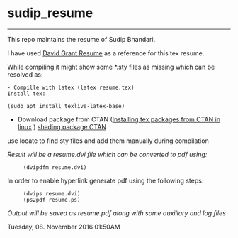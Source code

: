 # sudip_resume

***

This repo maintains the resume of Sudip Bhandari.

I have used [David Grant Resume](http://www.davidgrant.ca/latex_resume_template)  as a reference for this tex resume.


While compiling it might show some  \*.sty files as missing which can be resolved as:

	- Compille with latex (latex resume.tex)
	Install tex: 

	(sudo apt install texlive-latex-base)

- Download package from CTAN ([Installing tex packages from CTAN in linux](http://tex.stackexchange.com/questions/38978/how-can-i-manually-install-a-latex-package-debian-ubuntu-linux) )  [shading package CTAN](https://ctan.org/tex-archive/macros/latex209/contrib/shading)

use locate to find sty files and add them manually during compilation

*Result will be a resume.dvi file which can be converted to pdf using:*

		 (dvipdfm resume.dvi)
 In order to enable hyperlink generate pdf using the following steps:

	     (dvips resume.dvi)
	     (ps2pdf resume.ps)

*Output will be saved as resume.pdf along with some auxillary and log files*

Tuesday, 08. November 2016 01:50AM 


